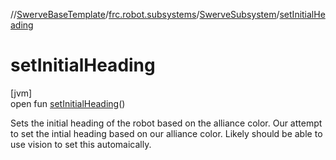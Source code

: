 //[SwerveBaseTemplate](../../../index.md)/[frc.robot.subsystems](../index.md)/[SwerveSubsystem](index.md)/[setInitialHeading](set-initial-heading.md)

# setInitialHeading

[jvm]\
open fun [setInitialHeading](set-initial-heading.md)()

Sets the initial heading of the robot based on the alliance color. Our attempt to set the intial heading based on our alliance color. Likely should be able to use vision to set this automaically.
